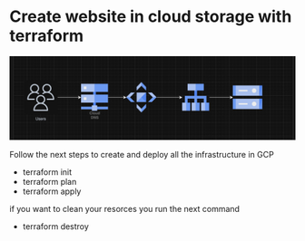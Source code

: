 # Create website in cloud storage with terraform

![cluod-diagram](images/cloud-diagram.png)



Follow the next steps to create and deploy all the infrastructure in GCP
- terraform init
- terraform plan
- terraform apply

if you want to clean your resorces you run the next command
- terraform destroy


